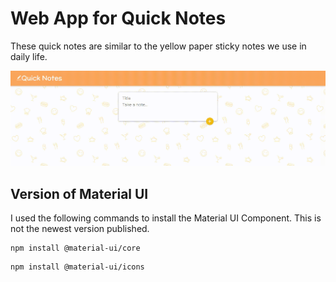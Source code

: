 # Web App for Quick Notes

These quick notes are similar to the yellow paper sticky notes we use in daily life.

![screenshot](demo.gif)

## Version of Material UI
I used the following commands to install the Material UI Component. This is not the newest version published.
  ```
  npm install @material-ui/core
  ```
  ```
  npm install @material-ui/icons
  ```
